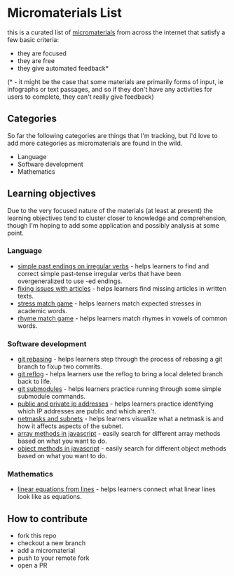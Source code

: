 # Micromaterials List

this is a curated list of [micromaterials](https://micromaterialsblog.wordpress.com/2016/04/06/micro-materials/) from across the internet that satisfy a few basic criteria:

- they are focused
- they are free
- they give automated feedback\*

(\* - it might be the case that some materials are primarily forms of input, ie infographs or text passages, and so if they don't have any activities for users to complete, they can't really give feedback)

## Categories

So far the following categories are things that I'm tracking, but I'd love to add more categories as micromaterials are found in the wild.

- Language
- Software development
- Mathematics

## Learning objectives

Due to the very focused nature of the materials (at least at present) the learning objectives tend to cluster closer to knowledge and comprehension, though I'm hoping to add some application and possibly analysis at some point.

### Language

- [simple past endings on irregular verbs](https://github.com/lpmi-13/touchwords/) - helps learners to find and correct simple past-tense irregular verbs that have been overgeneralized to use -ed endings.
- [fixing issues with articles](https://github.com/lpmi-13/anwriting/) - helps learners find missing articles in written texts.
- [stress match game](https://github.com/lpmi-13/stress-match-game/) - helps learners match expected stresses in academic words.
- [rhyme match game](https://github.com/lpmi-13/rhyme-match-game/) - helps learners match rhymes in vowels of common words.

### Software development

- [git rebasing](https://github.com/lpmi-13/merge-a-matic/) - helps learners step through the process of rebasing a git branch to fixup two commits.
- [git reflog](https://github.com/lpmi-13/reflog-power/) - helps learners use the reflog to bring a local deleted branch back to life.
- [git submodules](https://github.com/lpmi-13/submodz/) - helps learners practice running through some simple submodule commands.
- [public and private ip addresses](https://github.com/lpmi-13/ipinder/) - helps learners practice identifying which IP addresses are public and which aren't. 
- [netmasks and subnets](https://github.com/lpmi-13/netmask-slider/) - helps learners visualize what a netmask is and how it affects aspects of the subnet.
- [array methods in javascript](https://arrayexplorer.netlify.app/) - easily search for different array methods based on what you want to do.
- [object methods in javascript](https://objectexplorer.netlify.app/) - easily search for different object methods based on what you want to do.

### Mathematics

- [linear equations from lines](https://github.com/lpmi-13/graphit/) - helps learners connect what linear lines look like as equations.


## How to contribute

- fork this repo
- checkout a new branch
- add a micromaterial
- push to your remote fork
- open a PR
